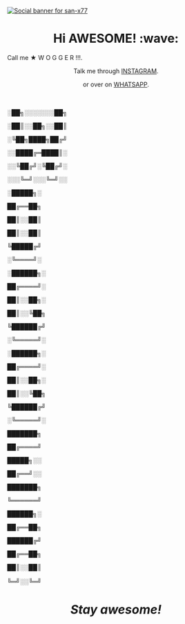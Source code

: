 
[![Social banner for san-x77](https://i.imgur.com/Edztk0X.jpeg)](https://i.imgur.com/Edztk0X.jpeg)

<h1 align='center'> Hi AWESOME! :wave:</h1>

<p align='center'>

Call me   ★ W O G G E R !!!.

  

</p>

<p align='center'>Talk me through <a href="https://instagram.com/san.77x">INSTAGRAM</a>.</p>

<p align='center'>or over on <a href="https://wa.me/+919895485344">WHATSAPP</a>.</p>

ㅤ
ㅤ
ㅤ
ㅤ
ㅤ
ㅤ
ㅤ
ㅤ
ㅤ
ㅤ
ㅤ
ㅤ
ㅤ
ㅤ

░██╗░░░░░░░██╗

░██║░░██╗░░██║

░╚██╗████╗██╔╝

░░████╔═████║░

░░╚██╔╝░╚██╔╝░

░░░╚═╝░░░╚═╝░░

░█████╗░

██╔══██╗

██║░░██║

██║░░██║

╚█████╔╝

░╚════╝░

░██████╗░

██╔════╝░

██║░░██╗░

██║░░╚██╗

╚██████╔╝

░╚═════╝░

░██████╗░

██╔════╝░

██║░░██╗░

██║░░╚██╗

╚██████╔╝

░╚═════╝░

███████╗

██╔════╝

█████╗░░

██╔══╝░░

███████╗

╚══════╝

██████╗░

██╔══██╗

██████╔╝

██╔══██╗

██║░░██║

╚═╝░░╚═╝
ㅤ
ㅤ
ㅤ
ㅤ
ㅤ
ㅤ
ㅤ
ㅤ
ㅤ
ㅤ
ㅤ
ㅤ
ㅤ
ㅤ
ㅤ
ㅤ
ㅤ
ㅤ
ㅤ
ㅤ
ㅤ
ㅤ
ㅤ
ㅤ
ㅤ
<h1 align='center'><i>Stay awesome!</i></h1>
ㅤ

ㅤ
